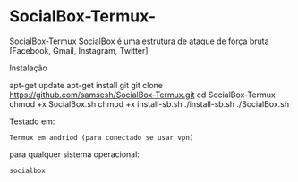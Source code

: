 # SocialBox-Termux- 
SocialBox-Termux  SocialBox é uma estrutura de ataque de força bruta [Facebook, Gmail, Instagram, Twitter]  
  
Instalação  
  
apt-get update
apt-get install git
git clone https://github.com/samsesh/SocialBox-Termux.git 
cd SocialBox-Termux
chmod +x SocialBox.sh
chmod +x install-sb.sh
./install-sb.sh
./SocialBox.sh
  
  Testado em:

    Termux em andriod (para conectado se usar vpn)

para qualquer sistema operacional:

    socialbox
